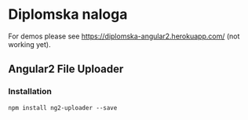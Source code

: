 # Diplomska naloga 

For demos please see https://diplomska-angular2.herokuapp.com/ (not working yet).

## Angular2 File Uploader

### Installation

```
npm install ng2-uploader --save
```
